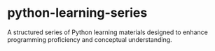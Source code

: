 # python-learning-series
A structured series of Python learning materials designed to enhance programming proficiency and conceptual understanding.
